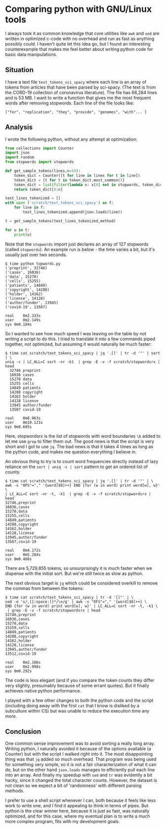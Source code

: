 # Comparing python with GNU/Linux tools 

I always took it as common knowledge that core utilities like `awk` and `sed` are written in optimized c-code with no overhead and run as fast as anything possibly could. I haven't quite let this idea go, but I found an interesting counterexample that makes me feel better about writing python code for basic data manipulations.

## Situation

I have a text file `text_tokens_sci_spacy` where each line is an array of tokens from articles that have been parsed by sci-spacy. (The text is from the CORD-19 collection of coronavirus literature). The file has 66,284 lines and is 53 MB. I want to write a function that gives me the most frequent words after removing stopwords. Each line of the file looks like:

```
["for", "replication", "they", "provide", "genomes", "with"... ]
```

## Analysis

I wrote the following python, without any attempt at optimization:

```python
from collections import Counter
import json
import random
from stopwords import stopwords

def get_sample_tokens(lines,n=10):
    token_dict = Counter([t for line in lines for t in line])
    token_dict = [t for t in token_dict.most_common()]
    token_dict = list(filter(lambda x: x[0] not in stopwords, token_dict))
    return token_dict[0:n]

text_lines_tokenized = []
with open ('scratch/text_tokens_sci_spacy') as f:
    for line in f:
        text_lines_tokenized.append(json.loads(line))

t = get_sample_tokens(text_lines_tokenized,method)

for u in t:
    print(u)

```

Note that the `stopwords` import just declares an array of 127 stopwords (called `stopwords`). An example run is below - the time varies a bit, but it's usually just over two seconds.

```
$ time python topwords.py 
('preprint', 32746)
('cases', 16036)
('data', 15270)
('cells', 15255)
('patients', 14849)
('copyright', 14288)
('holder', 14162)
('license', 14128)
('author/funder', 13945)
('covid-19', 13507)

real	0m2.333s
user	0m2.149s
sys	0m0.184s
```

So I wanted to see how much speed I was leaving on the table by not writing a script to do this. I tried to translate it into a few commands piped together, not optimized, but assuming it would naturally be much faster:

```
$ time cat scratch/text_tokens_sci_spacy | jq '.[]' | tr -d '"' | sort | \
uniq -c | LC_ALL=C sort -nr -k1  | grep -E -v -f scratch/stopwordsrx | head
  32746 preprint
  16036 cases
  15270 data
  15255 cells
  14849 patients
  14288 copyright
  14162 holder
  14128 license
  13945 author/funder
  13507 covid-19

real	0m8.963s
user	0m10.121s
sys	0m0.605s
```

Here, stopwordsrx is the list of stopwords with word boundaries `\b` added to let me use `grep` to filter them out. The good news is that the script is very short and I got to use `jq`. The bad news is that it takes 4 times as long as the python code, and makes me question everything I believe in. 

An obvious thing to try is to count word frequencies directly instead of lazy reliance on the `sort | uniq -c | sort` pattern to get an ordered list of counts:

```
$ time cat scratch/text_tokens_sci_spacy | jq '.[]' | tr -d '"' | \
awk -v "OFS"="," '{word[$0]++} END {for (w in word) print word[w], w}' \
| LC_ALL=C sort -nr -t, -k1  | grep -E -v -f scratch/stopwordsrx | head
32746,preprint
16036,cases
15270,data
15255,cells
14849,patients
14288,copyright
14162,holder
14128,license
13945,author/funder
13507,covid-19

real	0m4.172s
user	0m5.204s
sys	0m0.460s
```

There are 5,729,855 tokens, so unsurprisingly it is much faster when we dispense with the initial sort. But we're still twice as slow as python.

The next obvious target is `jq` which could be considered overkill to remove the commas from between the tokens:

```
$ time cat scratch/text_tokens_sci_spacy | tr -d '[]"' | \
sed -e 's/,[[:space:]]*/\n/g' | awk -v "OFS"="," '{word[$0]++} \
END {for (w in word) print word[w], w}' | LC_ALL=C sort -nr -t, -k1 \
 | grep -E -v -f scratch/stopwordsrx | head
32746,preprint
16036,cases
15270,data
15259,cells
14849,patients
14288,copyright
14162,holder
14128,license
13945,author/funder
13512,covid-19

real	0m2.186s
user	0m2.998s
sys	0m0.292s
```

The code is less elegant (and if you compare the token counts they differ very slightly, presumably because of some errant quotes). But it finally achieves native python performance. 

I played with a few other changes to both the python code and the script (including doing away with the first `cat` that I know is disliked by a subculture within CS) but was unable to reduce the execution time any more.

## Conclusion

One common sense improvement was to avoid sorting a really long array. Writing python, I naturally avoided it because of the options available (a Counter) but with the script I walked right into it. The most disappointing thing was that `jq` added so much overhead. That program was being used for something very simple, so it is not a fair characterization of what it can do, but on the other hand `json.loads` manages to efficiently pull each line into an array. And finally my speedup with `sed` and `tr` was evidently a bit hacky, since it changed the total character counts. However, the dataset is not clean so we expect a bit of 'randomness' with different parsing methods. 

I prefer to use a shell script whenever I can, both because it feels like less work to write one, and I find it appealing to think in terms of pipes. But python is the clear winner here, because it is just as fast, was naturally optimized, and for this case, where my eventual plan is to write a much more complex program, fits with my development goals.
